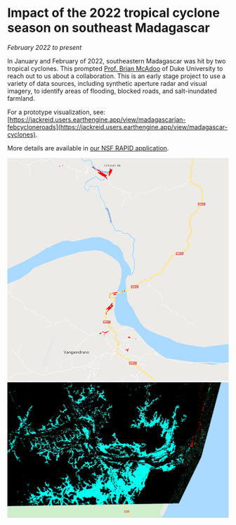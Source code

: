 # Impact of the 2022 tropical cyclone season on southeast Madagascar

*February 2022 to present*

In January and February of 2022, southeastern Madagascar was hit by two tropical cyclones. This prompted [Prof. Brian McAdoo](https://nicholas.duke.edu/people/faculty/mcadoo) of Duke University to reach out to us about a collaboration. This is an early stage project to use a variety of data sources, including synthetic aperture radar and visual imagery, to identify areas of flooding, blocked roads, and salt-inundated farmland.

For a prototype visualization, see: [https://jackreid.users.earthengine.app/view/madagascarjan-febcycloneroads](https://jackreid.users.earthengine.app/view/madagascar-cyclones).

More details are available in [our NSF RAPID application](/docs/assets/madagascar_flooding/RAPID.pdf).

<img style="float: center;" width=800 src="/docs/assets/madagascar_flooding/roads.png">

<img style="float: center;" width=800 src="/docs/assets/madagascar_flooding/flooding.png">
